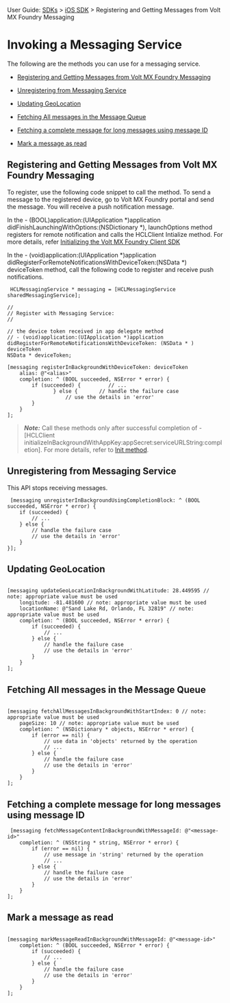                             

User Guide: [SDKs](../Foundry_SDKs.md) > [iOS SDK](Installing.md) > Registering and Getting Messages from Volt MX Foundry Messaging

Invoking a Messaging Service
============================

The following are the methods you can use for a messaging service.

*   [Registering and Getting Messages from Volt MX Foundry Messaging](#registering-and-getting-messages-from-foundry-messaging)
*   [Unregistering from Messaging Service](#unregistering-from-messaging-service)
*   [Updating GeoLocation](#updating-geolocation)
*   [Fetching All messages in the Message Queue](#fetching-all-messages-in-the-message-queue)
    
*   [Fetching a complete message for long messages using message ID](#fetching-a-complete-message-for-long-messages-using-message-id)
    
*   [Mark a message as read](#mark-a-message-as-read)
    

Registering and Getting Messages from Volt MX Foundry Messaging
--------------------------------------------------------------

To register, use the following code snippet to call the method. To send a message to the registered device, go to Volt MX Foundry portal and send the message. You will receive a push notification message.

In the - (BOOL)application:(UIApplication \*)application didFinishLaunchingWithOptions:(NSDictionary \*), launchOptions method registers for remote notification and calls the HCLClient Intialize method. For more details, refer [Initializing the Volt MX Foundry Client SDK](#Initiali)

In the - (void)application:(UIApplication \*)application didRegisterForRemoteNotificationsWithDeviceToken:(NSData \*) deviceToken method, call the following code to register and receive push notifications.

```
 HCLMessagingService * messaging = [HCLMessagingService sharedMessagingService];

//
// Register with Messaging Service:
//

// the device token received in app delegate method
// - (void)application:(UIApplication *)application 
didRegisterForRemoteNotificationsWithDeviceToken: (NSData * ) deviceToken
NSData * deviceToken;

[messaging registerInBackgroundWithDeviceToken: deviceToken
    alias: @"<alias>"
    completion: ^ (BOOL succeeded, NSError * error) {    
        if (succeeded) {         // ...
               } else {       // handle the failure case
                   // use the details in 'error'
        }
    }
];
```

> **_Note:_** Call these methods only after successful completion of -\[HCLClient initializeInBackgroundWithAppKey:appSecret:serviceURLString:completion\]. For more details, refer to [Init method](#NoteInit).  

Unregistering from Messaging Service
------------------------------------

This API stops receiving messages.

```
 [messaging unregisterInBackgroundUsingCompletionBlock: ^ (BOOL succeeded, NSError * error) {
    if (succeeded) {
        // ...
    } else {
        // handle the failure case
        // use the details in 'error'
    }
}];

```

Updating GeoLocation
--------------------

```
 
[messaging updateGeoLocationInBackgroundWithLatitude: 28.449595 // note: appropriate value must be used
    longitude: -81.481600 // note: appropriate value must be used
    locationName: @"Sand Lake Rd, Orlando, FL 32819" // note: appropriate value must be used
    completion: ^ (BOOL succeeded, NSError * error) {
        if (succeeded) {
            // ...
        } else {
            // handle the failure case
            // use the details in 'error'
        }
    }
];

```

Fetching All messages in the Message Queue
------------------------------------------

```
 
[messaging fetchAllMessagesInBackgroundWithStartIndex: 0 // note: appropriate value must be used
    pageSize: 10 // note: appropriate value must be used
    completion: ^ (NSDictionary * objects, NSError * error) {
        if (error == nil) {
            // use data in 'objects' returned by the operation
            // ...
        } else {
            // handle the failure case
            // use the details in 'error'
        }
    }
];
```

Fetching a complete message for long messages using message ID
--------------------------------------------------------------

```
 [messaging fetchMessageContentInBackgroundWithMessageId: @"<message-id>"
    completion: ^ (NSString * string, NSError * error) {
        if (error == nil) {
            // use message in 'string' returned by the operation
            // ...
        } else {
            // handle the failure case
            // use the details in 'error'
        }
    }
];

```

Mark a message as read
----------------------

```
 
[messaging markMessageReadInBackgroundWithMessageId: @"<message-id>"
    completion: ^ (BOOL succeeded, NSError * error) {
        if (succeeded) {
            // ...
        } else {
            // handle the failure case
            // use the details in 'error'
        }
    }
];
```
